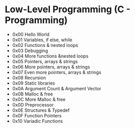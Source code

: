 # Low-Level Programming (C - Programming)

- 0x00 Hello World
- 0x01 Variables, if else, while
- 0x02 Functions & nested loops
- 0x03 Debugging
- 0x04 More functions &nested loops
- 0x05 Pointers, arrays & strings
- 0x06 More pointers, arrays & strings
- 0x07 Even more pointers, arrays & strings
- 0x08 Recursion
- 0x09 Static libraries
- 0x0A Argument Count & Argument Vector
- 0x0B Malloc & free
- 0x0C More Malloc & free
- 0x0D Preprocessor
- 0x0E Structures & Typedef
- 0x0F Function Pointers
- 0x10 Variadic Functions 
